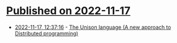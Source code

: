 # [Published on 2022-11-17](index.md)

* [2022-11-17, 12:37:16](https://news.ycombinator.com/item?id=33638045) - [The Unison language (A new approach to Distributed programming)](https://www.unison-lang.org/)
